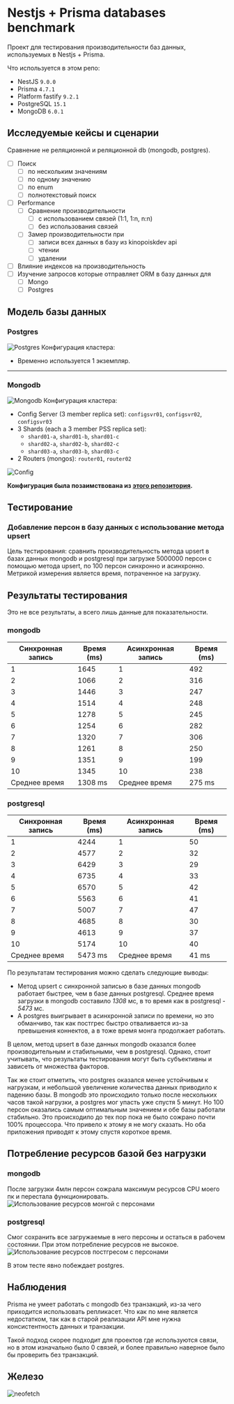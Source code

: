 # Nestjs + Prisma databases benchmark

Проект для тестирования производительности баз данных, используемых в Nestjs + Prisma.

Что используется в этом репо:

* NestJS `9.0.0`
* Prisma `4.7.1`
* Platform fastify  `9.2.1`
* PostgreSQL `15.1`
* MongoDB `6.0.1`

## Исследуемые кейсы и сценарии

Сравнение не реляционной и реляционной db (mongodb, postgres).

* [ ] Поиск
  * [ ] по нескольким значениям
  * [ ] по одному значению
  * [ ] по enum
  * [ ] полнотекстовый поиск
* [ ] Performance
  * [ ] Сравнение производительности
    * [ ] с использованием связей (1:1, 1:n, n:n)
    * [ ] без использования связей
  * [ ] Замер производительности при
    * [ ] записи всех данных в базу из kinopoiskdev api
    * [ ] чтении
    * [ ] удалении
* [ ] Влияние индексов на производительность
* [ ] Изучение запросов которые отправляет ORM в базу данных для
  * [ ] Mongo
  * [ ] Postgres

## Модель базы данных

### Postgres

![Postgres](./docs/images/pg-erd.svg)
Конфигурация кластера:

* Временно используется 1 экземпляр.

___

### Mongodb

![Mongodb](./docs/images/mongo-erd.svg)
Конфигурация кластера:  

* Config Server (3 member replica set): `configsvr01`, `configsvr02`, `configsvr03`
* 3 Shards (each a 3 member PSS replica set):
  * `shard01-a`, `shard01-b`, `shard01-c`
  * `shard02-a`, `shard02-b`, `shard02-c`
  * `shard03-a`, `shard03-b`, `shard03-c`
* 2 Routers (mongos): `router01`, `router02`

![Config](https://raw.githubusercontent.com/minhhungit/mongodb-cluster-docker-compose/master/images/sharding-and-replica-sets.png)

**Конфигурация была позаимствована из [этого репозитория](https://github.com/minhhungit/mongodb-cluster-docker-compose).**

## Тестирование

### Добавление персон в базу данных c использование метода upsert

Цель тестирования: сравнить производительность метода upsert в базах данных mongodb и postgresql при загрузке 5000000 персон с помощью метода upsert, по 100 персон синхронно и асинхронно. Метрикой измерения является время, потраченное на загрузку.

## Результаты тестирования

Это не все результаты, а всего лишь данные для показательности.

### mongodb
| Синхронная запись | Время (ms) | Асинхронная запись | Время (ms) |
|--------|------------|--------|------------|
| 1      | 1645       | 1      | 492        |
| 2      | 1066       | 2      | 316        |
| 3      | 1446       | 3      | 247        |
| 4      | 1514       | 4      | 248        |
| 5      | 1278       | 5      | 245        |
| 6      | 1254       | 6      | 282        |
| 7      | 1320       | 7      | 306        |
| 8      | 1261       | 8      | 250        |
| 9      | 1351       | 9      | 199        |
| 10     | 1345       | 10     | 238        |
|Среднее время| 1308 ms|Среднее время| 275 ms|

### postgresql
| Синхронная запись | Время (ms) | Асинхронная запись | Время (ms) |
|--------|------------|--------|------------|
| 1      | 4244       | 1      | 50         |
| 2      | 4577       | 2      | 32         |
| 3      | 6429       | 3      | 29         |
| 4      | 6735       | 4      | 33         |
| 5      | 6570       | 5      | 42         |
| 6      | 5563       | 6      | 41         |
| 7      | 5007       | 7      | 47         |
| 8      | 4685       | 8      | 30         |
| 9      | 4613       | 9      | 37         |
| 10     | 5174       | 10     | 40         |
|Среднее время| 5473 ms|Среднее время| 41 ms|

По результатам тестирования можно сделать следующие выводы:

* Метод upsert с синхронной записью в базе данных mongodb работает быстрее, чем в базе данных postgresql. Среднее время загрузки в mongodb составило *1308* мс, в то время как в postgresql - *5473* мс.
* А postgres выигрывает в асинхронной записи по времени, но это обманчиво, так как постгрес быстро отваливается из-за превышения коннектов, а в тоже время монга продолжает работать.  

В целом, метод upsert в базе данных mongodb оказался более производительным и стабильными, чем в postgresql. Однако, стоит учитывать, что результаты тестирования могут быть субъективны и зависеть от множества факторов.

Так же стоит отметить, что postgres оказался менее устойчивым к нагрузкам, и небольшой увеличение количества данных приводило к падению базы. В mongodb это происходило только после нескольких часов такой нагрузки, а postgres мог упасть уже спустя 5 минут. Но 100 персон оказались самым оптимальным значением и обе базы работали стабильно. Это происходило до тех пор пока не было сожрано почти 100% процессора. Что привело к этому я не могу сказать. Но оба приложения приводят к этому спустя короткое время.

## Потребление ресурсов базой без нагрузки
### mongodb
После загрузки 4млн персон сожрала максимум ресурсов CPU моего пк и перестала функционировать.
![Использование ресурсов монгой с персонами](./docs/images/persons-mongo-usage.jpg)

### postgresql
Смог сохранить все загружаемые в него персоны и остаться в рабочем состоянии. При этом потребление ресурсов не высокое.
![Использование ресурсов постгресом с персонами](./docs/images/persons-postgres-usage.jpg)

В этом тесте явно побеждает postgres.
## Наблюдения

Prisma не умеет работать с mongodb без транзакций, из-за чего приходится использовать репликасет. Что как по мне является недостатком, так как в старой реализации API мне нужна консистентность данных и транзакции.  

Такой подход скорее подходит для проектов где используются связи, но в этом изначально было 0 связей, и более правильно наверное было бы проверить без транзакций.

## Железо
![neofetch](./docs/images/neofetch.png)
